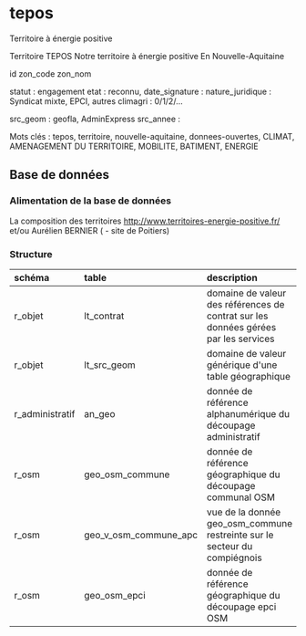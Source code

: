 # tepos
Territoire à énergie positive


Territoire TEPOS
Notre territoire à énergie positive
En Nouvelle-Aquitaine


id
zon_code
zon_nom


statut : engagement
etat : reconnu, 
date_signature : 
nature_juridique : Syndicat mixte, EPCI, autres
climagri : 0/1/2/...

src_geom : geofla, AdminExpress
src_annee : 



Mots clés :
tepos, territoire, nouvelle-aquitaine, donnees-ouvertes, 
CLIMAT, AMENAGEMENT DU TERRITOIRE, MOBILITE, BATIMENT, ENERGIE

## Base de données

### Alimentation de la base de données

La composition des territoires
http://www.territoires-energie-positive.fr/
et/ou
Aurélien BERNIER ( - site de Poitiers)


### Structure
|schéma | table | description | usage |
|:---|:---|:---|:---|   
|r_objet|lt_contrat|domaine de valeur des références de contrat sur les données gérées par les services|Gestion des accès aux prestataires|
|r_objet|lt_src_geom|domaine de valeur générique d'une table géographique|source du positionnement du PEI|
|r_administratif|an_geo|donnée de référence alphanumérique du découpage administratif |jointure insee commune<>siret epci|
|r_osm|geo_osm_commune|donnée de référence géographique du découpage communal OSM|nom de la commune|
|r_osm|geo_v_osm_commune_apc|vue de la donnée geo_osm_commune restreinte sur le secteur du compiégnois|insee + controle de saisie PEI à l'intérieur de ce périmètre|
|r_osm|geo_osm_epci|donnée de référence géographique du découpage epci OSM|nom de l'EPCI|


